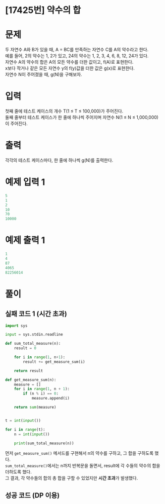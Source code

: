 # [17425번] 약수의 합

# 문제
두 자연수 A와 B가 있을 때, A = BC를 만족하는 자연수 C를 A의 약수라고 한다.  
예를 들어, 2의 약수는 1, 2가 있고, 24의 약수는 1, 2, 3, 4, 6, 8, 12, 24가 있다.  
자연수 A의 약수의 합은 A의 모든 약수를 더한 값이고, f(A)로 표현한다.  
x보다 작거나 같은 모든 자연수 y의 f(y)값을 더한 값은 g(x)로 표현한다.  
자연수 N이 주어졌을 때, g(N)을 구해보자.  

# 입력
첫째 줄에 테스트 케이스의 개수 T(1 ≤ T ≤ 100,000)가 주어진다.  
둘째 줄부터 테스트 케이스가 한 줄에 하나씩 주어지며 자연수 N(1 ≤ N ≤ 1,000,000)이 주어진다.

# 출력
각각의 테스트 케이스마다, 한 줄에 하나씩 g(N)를 출력한다.  

# 예제 입력 1
```python
5
1
2
10
70
10000
```  

# 예제 출력 1
```python
1
4
87
4065
82256014
```

# 풀이

## 실패 코드 1 (시간 초과)
```python
import sys

input = sys.stdin.readline

def sum_total_measure(n):
    result = 0

    for i in range(1, n+1):
        result += get_measure_sum(i)

    return result

def get_measure_sum(n):
    measure = []
    for i in range(1, n + 1):
        if (n % i) == 0:
            measure.append(i)

    return sum(measure)


t = int(input())

for i in range(t):
    n = int(input())

    print(sum_total_measure(n))
```  
먼저 `get_measure_sum()` 메서드를 구현해서 n의 약수를 구하고, 그 합을 구하도록 했다.  
`sum_total_measure()`에서는 n까지 반복문을 돌면서, result에 각 수들의 약수의 합을 더하도록 했다.  
그 결과, 각 약수들의 합의 총 합을 구할 수 있었지만 **시간 초과**가 발생했다.  

## 성공 코드 (DP 이용)
